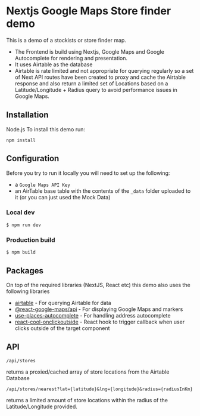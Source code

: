 # Nextjs Google Maps Store finder demo

This is a demo of a stockists or store finder map.

- The Frontend is build using Nextjs, Google Maps and Google Autocomplete for rendering and presentation.
- It uses Airtable as the database
- Airtable is rate limited and not appropriate for querying regularly so a set of Next API routes have been created to proxy and cache the Airtable response and also return a limited set of Locations based on a Latitude/Longitude + Radius query to avoid performance issues in Google Maps.

## Installation

Node.js
To install this demo run:

```
npm install
```

## Configuration

Before you try to run it locally you will need to set up the following: 
- a `Google Maps API Key`
- an AirTable base table with the contents of the `_data` folder uploaded to it (or you can just used the Mock Data)

### Local dev
`$ npm run dev`

### Production build
`$ npm build`

## Packages
On top of the required libraries (NextJS, React etc) this demo also uses the following libraries
- [airtable](https://github.com/Airtable/airtable.js) - For querying Airtable for data
- [@react-google-maps/api](https://react-google-maps-api-docs.netlify.app/) - For displaying Google Maps and markers
- [use-places-autocomplete](https://github.com/wellyshen/use-places-autocomplete) - For handling address autocomplete
- [react-cool-onclickoutside](https://github.com/wellyshen/react-cool-onclickoutside) - React hook to trigger callback when user clicks outside of the target component

## API
```
/api/stores
```
returns a proxied/cached array of store locations from the Airtable Database

```
/api/stores/nearest?lat={latitude}&lng={longitude}&radius={radiusInKm}
```
returns a limited amount of store locations within the radius of the Latitude/Longitude provided. 